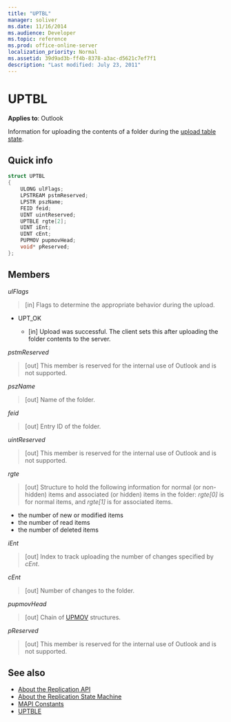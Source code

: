 ```yaml
---
title: "UPTBL"
manager: soliver
ms.date: 11/16/2014
ms.audience: Developer
ms.topic: reference
ms.prod: office-online-server
localization_priority: Normal
ms.assetid: 39d9ad3b-ff4b-8378-a3ac-d5621c7ef7f1
description: "Last modified: July 23, 2011"
---
```


# UPTBL

**Applies to**: Outlook 
  
Information for uploading the contents of a folder during the [upload table state](upload-table-state.md).
  
## Quick info

```cpp
struct UPTBL 
{ 
    ULONG ulFlags; 
    LPSTREAM pstmReserved; 
    LPSTR pszName; 
    FEID feid; 
    UINT uintReserved; 
    UPTBLE rgte[2]; 
    UINT iEnt; 
    UINT cEnt; 
    PUPMOV pupmovHead; 
    void* pReserved; 
};
```

## Members

_ulFlags_
  
> [in] Flags to determine the appropriate behavior during the upload.
    
  - UPT_OK
    
    - [in] Upload was successful. The client sets this after uploading the folder contents to the server.
    
_pstmReserved_
  
> [out] This member is reserved for the internal use of Outlook and is not supported. 
    
_pszName_
  
> [out] Name of the folder.
    
_feid_
  
> [out] Entry ID of the folder.
    
_uintReserved_
  
> [out] This member is reserved for the internal use of Outlook and is not supported. 
    
_rgte_
  
> [out] Structure to hold the following information for normal (or non-hidden) items and associated (or hidden) items in the folder:  _rgte[0]_ is for normal items, and  _rgte[1]_ is for associated items. 
    
   - the number of new or modified items
   - the number of read items 
   - the number of deleted items
    
 _iEnt_
  
> [out] Index to track uploading the number of changes specified by  _cEnt_.
    
_cEnt_
  
> [out] Number of changes to the folder.
    
_pupmovHead_
  
> [out] Chain of [UPMOV](upmov.md) structures. 
    
_pReserved_
  
> [out] This member is reserved for the internal use of Outlook and is not supported.
    
## See also

- [About the Replication API](about-the-replication-api.md)
- [About the Replication State Machine](about-the-replication-state-machine.md)
- [MAPI Constants](mapi-constants.md)
- [UPTBLE](uptble.md)

